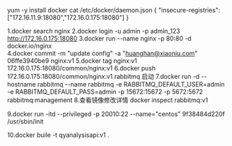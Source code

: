 
yum -y install docker 
cat /etc/docker/daemon.json 
{ "insecure-registries":["172.16.11.9:18080","172.16.0.175:18080"] }


1.docker search nginx
2.docker login -u admin -p admin_123 http://172.16.0.175:18080
3.docker run --name nginx -p 80:80 -d docker.io/nginx  
4.docker commit -m "update config" -a "huanghan@xiaoniu.com" 06ffe3940be9 nginx:v1
5.docker tag nginx:v1 172.16.0.175:18080/common/nginx:v1
6.docker push 172.16.0.175:18080/common/nginx:v1
rabbitmq 启动
7.docker run -d --hostname rabbitmq --name rabbitmq -e RABBITMQ_DEFAULT_USER=admin -e RABBITMQ_DEFAULT_PASS=admin -p 15672:15672 -p 5672:5672 rabbitmq:management
8.查看镜像修改详情
  docker inspect rabbitmq:v1 
  
  
9.docker run  -itd --privileged -p 20010:22 --name="centos"  9f38484d220f   /usr/sbin/init


10.docker buile -t qyanalysisapi:v1 .

